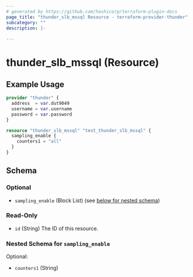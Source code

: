 ```yaml
---
# generated by https://github.com/hashicorp/terraform-plugin-docs
page_title: "thunder_slb_mssql Resource - terraform-provider-thunder"
subcategory: ""
description: |-
  
---
```


# thunder_slb_mssql (Resource)



## Example Usage

```terraform
provider "thunder" {
  address  = var.dut9049
  username = var.username
  password = var.password
}

resource "thunder_slb_mssql" "test_thunder_slb_mssql" {
  sampling_enable {
    counters1 = "all"
  }
}
```

<!-- schema generated by tfplugindocs -->
## Schema

### Optional

- `sampling_enable` (Block List) (see [below for nested schema](#nestedblock--sampling_enable))

### Read-Only

- `id` (String) The ID of this resource.

<a id="nestedblock--sampling_enable"></a>
### Nested Schema for `sampling_enable`

Optional:

- `counters1` (String)


